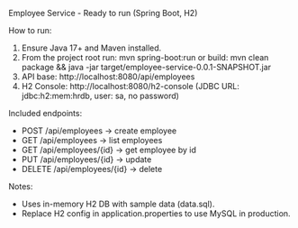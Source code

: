 Employee Service - Ready to run (Spring Boot, H2)

How to run:
1. Ensure Java 17+ and Maven installed.
2. From the project root run:
   mvn spring-boot:run
   or build: mvn clean package && java -jar target/employee-service-0.0.1-SNAPSHOT.jar
3. API base: http://localhost:8080/api/employees
4. H2 Console: http://localhost:8080/h2-console (JDBC URL: jdbc:h2:mem:hrdb, user: sa, no password)

Included endpoints:
- POST /api/employees       -> create employee
- GET  /api/employees       -> list employees
- GET  /api/employees/{id}  -> get employee by id
- PUT  /api/employees/{id}  -> update
- DELETE /api/employees/{id} -> delete

Notes:
- Uses in-memory H2 DB with sample data (data.sql).
- Replace H2 config in application.properties to use MySQL in production.